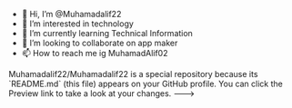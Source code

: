- 👋 Hi, I’m @Muhamadalif22
- 👀 I’m interested in technology 
- 🌱 I’m currently learning Technical Information 
- 💞️ I’m looking to collaborate on app maker 
- 📫 How to reach me ig MuhamadAlif02

<!---
Muhamadalif22/Muhamadalif22 is a ✨ special ✨ repository because its `README.md` (this file) appears on your GitHub profile.
You can click the Preview link to take a look at your changes.
--->Muhamadalif22/Muhamadalif22 is a special repository because its `README.md` (this file) appears on your GitHub profile. You can click the Preview link to take a look at your changes. ---> 
